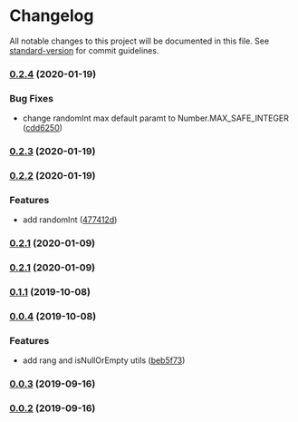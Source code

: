 # Changelog

All notable changes to this project will be documented in this file. See [standard-version](https://github.com/conventional-changelog/standard-version) for commit guidelines.

### [0.2.4](https://github.com/frontendmonster/utils/compare/v0.2.3...v0.2.4) (2020-01-19)


### Bug Fixes

* change randomInt max default paramt to Number.MAX_SAFE_INTEGER ([cdd6250](https://github.com/frontendmonster/utils/commit/cdd62508100c538dd6c6c2bffaa19f143d3770dd))

### [0.2.3](https://github.com/frontendmonster/utils/compare/v0.2.2...v0.2.3) (2020-01-19)

### [0.2.2](https://github.com/frontendmonster/utils/compare/v0.2.1...v0.2.2) (2020-01-19)


### Features

* add randomInt ([477412d](https://github.com/frontendmonster/utils/commit/477412d66aa69559030207a431d9c9545edcba8d))

### [0.2.1](https://github.com/frontendmonster/utils/compare/v0.2.0...v0.2.1) (2020-01-09)

### [0.2.1](https://github.com/frontendmonster/utils/compare/v0.2.0...v0.2.1) (2020-01-09)

### [0.1.1](https://github.com/frontendmonster/utils/compare/v0.1.0...v0.1.1) (2019-10-08)

### [0.0.4](https://github.com/frontendmonster/utils/compare/v0.0.3...v0.0.4) (2019-10-08)

### Features

- add rang and isNullOrEmpty utils ([beb5f73](https://github.com/frontendmonster/utils/commit/beb5f73))

### [0.0.3](https://github.com/frontendmonster/utils/compare/v0.0.2...v0.0.3) (2019-09-16)

### [0.0.2](https://github.com/frontendmonster/utils/compare/v0.0.1...v0.0.2) (2019-09-16)
